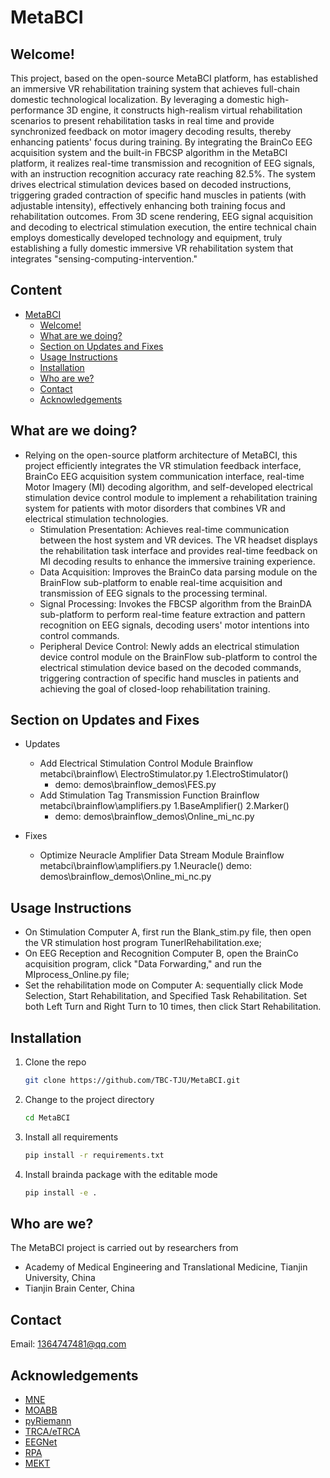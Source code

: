 # MetaBCI

## Welcome! 
This project, based on the open-source MetaBCI platform, has established an immersive VR rehabilitation training system that achieves full-chain domestic technological localization. By leveraging a domestic high-performance 3D engine, it constructs high-realism virtual rehabilitation scenarios to present rehabilitation tasks in real time and provide synchronized feedback on motor imagery decoding results, thereby enhancing patients' focus during training. By integrating the BrainCo EEG acquisition system and the built-in FBCSP algorithm in the MetaBCI platform, it realizes real-time transmission and recognition of EEG signals, with an instruction recognition accuracy rate reaching 82.5%. The system drives electrical stimulation devices based on decoded instructions, triggering graded contraction of specific hand muscles in patients (with adjustable intensity), effectively enhancing both training focus and rehabilitation outcomes. From 3D scene rendering, EEG signal acquisition and decoding to electrical stimulation execution, the entire technical chain employs domestically developed technology and equipment, truly establishing a fully domestic immersive VR rehabilitation system that integrates "sensing-computing-intervention."

## Content

- [MetaBCI](#metabci)
  - [Welcome!](#welcome)
  - [What are we doing?](#what-are-we-doing)
  - [Section on Updates and Fixes](#section-on-updates-and-fixes)
  - [Usage Instructions](#usage-instructions)
  - [Installation](#installation)
  - [Who are we?](#who-are-we)
  - [Contact](#contact)
  - [Acknowledgements](#acknowledgements)

## What are we doing?

* Relying on the open-source platform architecture of MetaBCI, this project efficiently integrates the VR stimulation feedback interface, BrainCo EEG acquisition system communication interface, real-time Motor Imagery (MI) decoding algorithm, and self-developed electrical stimulation device control module to implement a rehabilitation training system for patients with motor disorders that combines VR and electrical stimulation technologies.
  - Stimulation Presentation​​: Achieves real-time communication between the host system and VR devices. The VR headset displays the rehabilitation task interface and provides real-time feedback on MI decoding results to enhance the immersive training experience.
  - Data Acquisition​​: Improves the BrainCo data parsing module on the BrainFlow sub-platform to enable real-time acquisition and transmission of EEG signals to the processing terminal.
  - ​​Signal Processing​​: Invokes the FBCSP algorithm from the BrainDA sub-platform to perform real-time feature extraction and pattern recognition on EEG signals, decoding users' motor intentions into control commands.
  - Peripheral Device Control​​: Newly adds an electrical stimulation device control module on the BrainFlow sub-platform to control the electrical stimulation device based on the decoded commands, triggering contraction of specific hand muscles in patients and achieving the goal of closed-loop rehabilitation training.

## Section on Updates and Fixes

* Updates
   - Add Electrical Stimulation Control Module    Brainflow	  metabci\brainflow\ ElectroStimulator.py    1.ElectroStimulator()
       - demo:  demos\brainflow_demos\FES.py
   - Add Stimulation Tag Transmission Function    Brainflow	  metabci\brainflow\amplifiers.py    1.BaseAmplifier()  2.Marker()
       - demo:  demos\brainflow_demos\Online_mi_nc.py

* Fixes
   - Optimize Neuracle Amplifier Data Stream Module    Brainflow    metabci\brainflow\amplifiers.py    1.Neuracle()
     demo:  demos\brainflow_demos\Online_mi_nc.py
     
##  Usage Instructions

  - On Stimulation Computer A, first run the Blank_stim.py file, then open the VR stimulation host program TunerlRehabilitation.exe;
  - On EEG Reception and Recognition Computer B, open the BrainCo acquisition program, click "Data Forwarding," and run the MIprocess_Online.py file;
  - Set the rehabilitation mode on Computer A: sequentially click Mode Selection, Start Rehabilitation, and Specified Task Rehabilitation. Set both Left Turn and Right Turn to 10 times, then click Start Rehabilitation.




## Installation

1. Clone the repo
   ```sh
   git clone https://github.com/TBC-TJU/MetaBCI.git
   ```
2. Change to the project directory
   ```sh
   cd MetaBCI
   ```
3. Install all requirements
   ```sh
   pip install -r requirements.txt 
   ```
4. Install brainda package with the editable mode
   ```sh
   pip install -e .
   ```
## Who are we?

The MetaBCI project is carried out by researchers from 
- Academy of Medical Engineering and Translational Medicine, Tianjin University, China
- Tianjin Brain Center, China


## Contact

Email: 1364747481@qq.com

## Acknowledgements
- [MNE](https://github.com/mne-tools/mne-python)
- [MOABB](https://github.com/NeuroTechX/moabb)
- [pyRiemann](https://github.com/alexandrebarachant/pyRiemann)
- [TRCA/eTRCA](https://github.com/mnakanishi/TRCA-SSVEP)
- [EEGNet](https://github.com/vlawhern/arl-eegmodels)
- [RPA](https://github.com/plcrodrigues/RPA)
- [MEKT](https://github.com/chamwen/MEKT)
